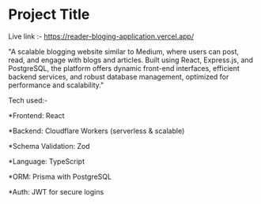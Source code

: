 
# Project Title

Live link :- https://reader-bloging-application.vercel.app/

"A scalable blogging website similar to Medium, where users can post, read, and engage with blogs and articles. Built using React, Express.js, and PostgreSQL, the platform offers dynamic front-end interfaces, efficient backend services, and robust database management, optimized for performance and scalability."


Tech used:-

*Frontend: React 

*Backend: Cloudflare Workers (serverless & scalable)

*Schema Validation: Zod 

*Language: TypeScript

*ORM: Prisma with PostgreSQL

*Auth: JWT for secure logins
